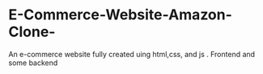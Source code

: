 # E-Commerce-Website-Amazon-Clone-
An e-commerce website fully created uing html,css, and js . Frontend and some backend
